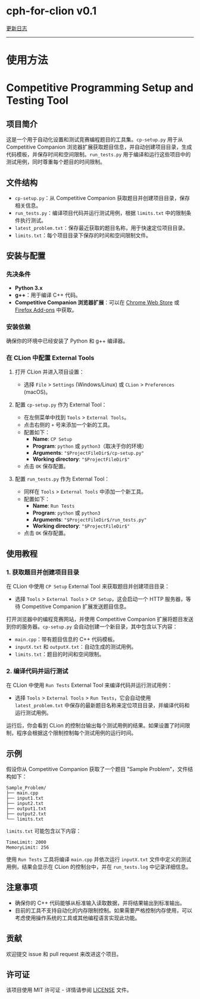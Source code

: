 # cph-for-clion v0.1

[更新日志](https://blog.yangtb2024.me/archives/27)

---

# 使用方法

# Competitive Programming Setup and Testing Tool

## 项目简介

这是一个用于自动化设置和测试竞赛编程题目的工具集。`cp-setup.py` 用于从 Competitive Companion 浏览器扩展获取题目信息，并自动创建项目目录，生成代码模板，并保存时间和空间限制。`run_tests.py` 用于编译和运行这些项目中的测试用例，同时尊重每个题目的时间限制。

## 文件结构

- `cp-setup.py`：从 Competitive Companion 获取题目并创建项目目录，保存相关信息。
- `run_tests.py`：编译项目代码并运行测试用例，根据 `limits.txt` 中的限制条件执行测试。
- `latest_problem.txt`：保存最近获取的题目名称，用于快速定位项目目录。
- `limits.txt`：每个项目目录下保存的时间和空间限制文件。

## 安装与配置

### 先决条件

- **Python 3.x**
- **g++**：用于编译 C++ 代码。
- **Competitive Companion 浏览器扩展**：可以在 [Chrome Web Store](https://chrome.google.com/webstore/detail/competitive-companion/cjnmckjndlpiamhfimnnjmnckgghkjbl) 或 [Firefox Add-ons](https://addons.mozilla.org/en-US/firefox/addon/competitive-companion/) 中获取。

### 安装依赖

确保你的环境中已经安装了 Python 和 g++ 编译器。

### 在 CLion 中配置 External Tools

1. 打开 CLion 并进入项目设置：
   - 选择 `File` > `Settings` (Windows/Linux) 或 `CLion` > `Preferences` (macOS)。

2. 配置 `cp-setup.py` 作为 External Tool：
   - 在左侧菜单中找到 `Tools` > `External Tools`。
   - 点击右侧的 `+` 号来添加一个新的工具。
   - 配置如下：
     - **Name**: `CP Setup`
     - **Program**: `python` 或 `python3`（取决于你的环境）
     - **Arguments**: `"$ProjectFileDir$/cp-setup.py"`
     - **Working directory**: `"$ProjectFileDir$"`
   - 点击 `OK` 保存配置。

3. 配置 `run_tests.py` 作为 External Tool：
   - 同样在 `Tools` > `External Tools` 中添加一个新工具。
   - 配置如下：
     - **Name**: `Run Tests`
     - **Program**: `python` 或 `python3`
     - **Arguments**: `"$ProjectFileDir$/run_tests.py"`
     - **Working directory**: `"$ProjectFileDir$"`
   - 点击 `OK` 保存配置。

## 使用教程

### 1. 获取题目并创建项目目录

在 CLion 中使用 `CP Setup` External Tool 来获取题目并创建项目目录：

- 选择 `Tools` > `External Tools` > `CP Setup`，这会启动一个 HTTP 服务器，等待 Competitive Companion 扩展发送题目信息。

打开浏览器中的编程竞赛网站，并使用 Competitive Companion 扩展将题目发送到你的服务器。`cp-setup.py` 会自动创建一个新目录，其中包含以下内容：

- `main.cpp`：带有题目信息的 C++ 代码模板。
- `inputX.txt` 和 `outputX.txt`：自动生成的测试用例。
- `limits.txt`：题目的时间和空间限制。

### 2. 编译代码并运行测试

在 CLion 中使用 `Run Tests` External Tool 来编译代码并运行测试用例：

- 选择 `Tools` > `External Tools` > `Run Tests`，它会自动使用 `latest_problem.txt` 中保存的最新题目名称来定位项目目录，并编译代码和运行测试用例。

运行后，你会看到 CLion 的控制台输出每个测试用例的结果。如果设置了时间限制，程序会根据这个限制控制每个测试用例的运行时间。

## 示例

假设你从 Competitive Companion 获取了一个题目 "Sample Problem"，文件结构如下：

```
Sample_Problem/
├── main.cpp
├── input1.txt
├── input2.txt
├── output1.txt
├── output2.txt
└── limits.txt
```

`limits.txt` 可能包含以下内容：

```
TimeLimit: 2000
MemoryLimit: 256
```

使用 `Run Tests` 工具将编译 `main.cpp` 并依次运行 `inputX.txt` 文件中定义的测试用例，结果会显示在 CLion 的控制台中，并在 `run_tests.log` 中记录详细信息。

## 注意事项

- 确保你的 C++ 代码能够从标准输入读取数据，并将结果输出到标准输出。
- 目前的工具不支持自动化的内存限制控制。如果需要严格控制内存使用，可以考虑使用操作系统的工具或其他编程语言实现此功能。

## 贡献

欢迎提交 issue 和 pull request 来改进这个项目。

## 许可证

该项目使用 MIT 许可证 - 详情请参阅 [LICENSE](LICENSE) 文件。
